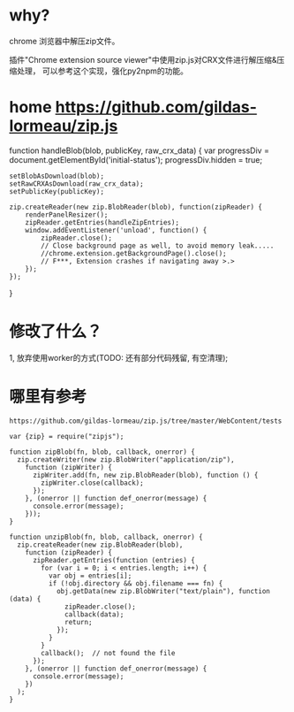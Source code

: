 # why?

chrome 浏览器中解压zip文件。

插件"Chrome extension source viewer"中使用zip.js对CRX文件进行解压缩&压缩处理，
可以参考这个实现，强化py2npm的功能。

# home https://github.com/gildas-lormeau/zip.js

function handleBlob(blob, publicKey, raw_crx_data) {
    var progressDiv = document.getElementById('initial-status');
    progressDiv.hidden = true;
 
    setBlobAsDownload(blob);
    setRawCRXAsDownload(raw_crx_data);
    setPublicKey(publicKey);
 
    zip.createReader(new zip.BlobReader(blob), function(zipReader) {
        renderPanelResizer();
        zipReader.getEntries(handleZipEntries);
        window.addEventListener('unload', function() {
            zipReader.close();
            // Close background page as well, to avoid memory leak.....
            //chrome.extension.getBackgroundPage().close();
            // F***, Extension crashes if navigating away >.>
        });
    });
}

# 修改了什么？

  1, 放弃使用worker的方式(TODO: 还有部分代码残留, 有空清理);


# 哪里有参考


    https://github.com/gildas-lormeau/zip.js/tree/master/WebContent/tests






```
var {zip} = require("zipjs");

function zipBlob(fn, blob, callback, onerror) {
  zip.createWriter(new zip.BlobWriter("application/zip"),
    function (zipWriter) {
      zipWriter.add(fn, new zip.BlobReader(blob), function () {
        zipWriter.close(callback);
      });
    }, (onerror || function def_onerror(message) {
      console.error(message);
    }));
}

function unzipBlob(fn, blob, callback, onerror) {
  zip.createReader(new zip.BlobReader(blob),
    function (zipReader) {
      zipReader.getEntries(function (entries) {
        for (var i = 0; i < entries.length; i++) {
          var obj = entries[i];
          if (!obj.directory && obj.filename === fn) {
            obj.getData(new zip.BlobWriter("text/plain"), function (data) {
              zipReader.close();
              callback(data);
              return;
            });
          }
        }
        callback();  // not found the file
      });
    }, (onerror || function def_onerror(message) {
      console.error(message);
    })
  );
}


```